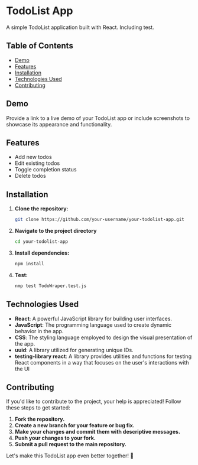 # TodoList App

A simple TodoList application built with React. Including test.

## Table of Contents

- [Demo](#demo)
- [Features](#features)
- [Installation](#installation)
- [Technologies Used](#technologies-used)
- [Contributing](#contributing)

## Demo

Provide a link to a live demo of your TodoList app or include screenshots to showcase its appearance and functionality.

## Features

- Add new todos
- Edit existing todos
- Toggle completion status
- Delete todos

## Installation

1. **Clone the repository:**

   ```bash
   git clone https://github.com/your-username/your-todolist-app.git
   
2. **Navigate to the project directory**

   ```bash
   cd your-todolist-app

3. **Install dependencies:**
   
   ```bash
   npm install

4. **Test:**
   ```bash
   nmp test TodoWraper.test.js

## Technologies Used

- **React**: A powerful JavaScript library for building user interfaces.
- **JavaScript**: The programming language used to create dynamic behavior in the app.
- **CSS**: The styling language employed to design the visual presentation of the app.
- **uuid**: A library utilized for generating unique IDs.
- **testing-library react**: A library provides utilities and functions for testing React components in a way that focuses on the user's interactions with the UI

## Contributing

If you'd like to contribute to the project, your help is appreciated! Follow these steps to get started:

1. **Fork the repository.**
2. **Create a new branch for your feature or bug fix.**
3. **Make your changes and commit them with descriptive messages.**
4. **Push your changes to your fork.**
5. **Submit a pull request to the main repository.**

Let's make this TodoList app even better together! 🚀











